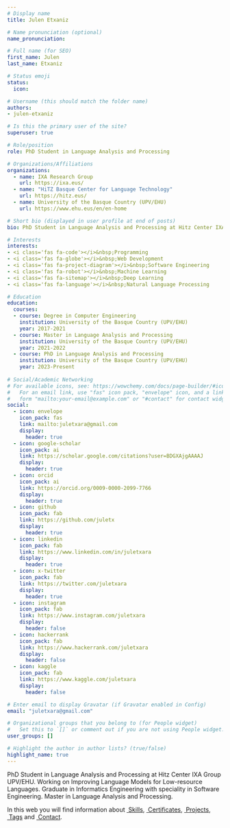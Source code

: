 ```yaml
---
# Display name
title: Julen Etxaniz

# Name pronunciation (optional)
name_pronunciation: 

# Full name (for SEO)
first_name: Julen
last_name: Etxaniz

# Status emoji
status:
  icon: 

# Username (this should match the folder name)
authors:
- julen-etxaniz

# Is this the primary user of the site?
superuser: true

# Role/position
role: PhD Student in Language Analysis and Processing

# Organizations/Affiliations
organizations:
  - name: IXA Research Group
    url: https://ixa.eus/
  - name: "HiTZ Basque Center for Language Technology"
    url: https://hitz.eus/
  - name: University of the Basque Country (UPV/EHU)
    url: https://www.ehu.eus/en/en-home

# Short bio (displayed in user profile at end of posts)
bio: PhD Student in Language Analysis and Processing at Hitz Center IXA Group UPV/EHU. Working on Improving Language Models for Low-resource Languages. Graduate in Informatics Engineering with speciality in Software Engineering. Master in Language Analysis and Processing.

# Interests
interests:
- <i class='fas fa-code'></i>&nbsp;Programming
- <i class='fas fa-globe'></i>&nbsp;Web Development
- <i class='fas fa-project-diagram'></i>&nbsp;Software Engineering
- <i class='fas fa-robot'></i>&nbsp;Machine Learning
- <i class='fas fa-sitemap'></i>&nbsp;Deep Learning
- <i class='fas fa-language'></i>&nbsp;Natural Language Processing

# Education
education:
  courses:
  - course: Degree in Computer Engineering
    institution: University of the Basque Country (UPV/EHU)
    year: 2017-2021
  - course: Master in Language Analysis and Processing
    institution: University of the Basque Country (UPV/EHU)
    year: 2021-2022
  - course: PhD in Language Analysis and Processing
    institution: University of the Basque Country (UPV/EHU)
    year: 2023-Present
    
# Social/Academic Networking
# For available icons, see: https://wowchemy.com/docs/page-builder/#icons
#   For an email link, use "fas" icon pack, "envelope" icon, and a link in the
#   form "mailto:your-email@example.com" or "#contact" for contact widget.
social:
  - icon: envelope
    icon_pack: fas
    link: mailto:juletxara@gmail.com
    display:
      header: true
  - icon: google-scholar
    icon_pack: ai
    link: https://scholar.google.com/citations?user=BDGXAjgAAAAJ
    display:
      header: true
  - icon: orcid
    icon_pack: ai
    link: https://orcid.org/0009-0000-2099-7766
    display:
      header: true
  - icon: github
    icon_pack: fab
    link: https://github.com/juletx
    display:
      header: true
  - icon: linkedin
    icon_pack: fab
    link: https://www.linkedin.com/in/juletxara
    display:
      header: true
  - icon: x-twitter
    icon_pack: fab
    link: https://twitter.com/juletxara
    display:
      header: true
  - icon: instagram
    icon_pack: fab
    link: https://www.instagram.com/juletxara
    display:
      header: false
  - icon: hackerrank
    icon_pack: fab
    link: https://www.hackerrank.com/juletxara
    display:
      header: false
  - icon: kaggle
    icon_pack: fab
    link: https://www.kaggle.com/juletxara
    display:
      header: false

# Enter email to display Gravatar (if Gravatar enabled in Config)
email: "juletxara@gmail.com"

# Organizational groups that you belong to (for People widget)
#   Set this to `[]` or comment out if you are not using People widget.
user_groups: []

# Highlight the author in author lists? (true/false)
highlight_name: true
---
```


PhD Student in Language Analysis and Processing at Hitz Center IXA Group UPV/EHU. Working on Improving Language Models for Low-resource Languages. Graduate in Informatics Engineering with speciality in Software Engineering. Master in Language Analysis and Processing.

In this web you will find information about [<i class='fas fa-check'></i>&nbsp;Skills](#skills), [<i class='fas fa-award'></i>&nbsp;Certificates](#accomplishments), [<i class='fas fa-code'></i>&nbsp;Projects](#projects), [<i class='fas fa-tags'></i>&nbsp;Tags](#tags) and [<i class='fas fa-envelope'></i>&nbsp;Contact](#contact).
